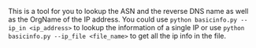 This is a tool for you to lookup the ASN and the reverse DNS name as well as the OrgName of the IP address. You could use `python basicinfo.py --ip_in <ip_address>` to lookup the information of a single IP or use `python basicinfo.py --ip_file <file_name>` to get all the ip info in the file.
